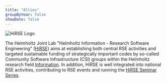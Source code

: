 ```yaml
---
title: "Allies"
groupByYear: false
showDate: false
---
```


![HiRSE Logo](img/hirse.jpg)

The Helmholtz Joint Lab "Helmholtz Information - Research Software Engineering" ([HiRSE](https://www.helmholtz-hirse.de/)) aims at establishing both central RSE activities and targeted sustainable funding of strategically important codes by so-called Community Software Infrastructure (CSI) groups within the Helmholtz research field [Information](https://www.helmholtz.de/en/research/research-fields/information/). In addition, HiRSE is well integrated into national RSE activities, contributing to RSE events and running the [HiRSE Seminar Series](https://www.helmholtz-hirse.de/series.html).

